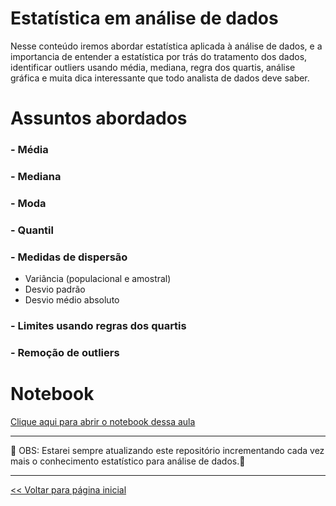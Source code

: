 # Estatística em análise de dados

Nesse conteúdo iremos abordar estatística aplicada à análise de dados, e a importancia de entender
a estatística por trás do tratamento dos dados, identificar outliers usando média, mediana,
regra dos quartis, análise gráfica e muita dica interessante que todo analista de dados deve saber.

# Assuntos abordados

### - Média
### - Mediana
### - Moda
### - Quantil
### - Medidas de dispersão
  - Variância (populacional e amostral)
  - Desvio padrão
  - Desvio médio absoluto
### - Limites usando regras dos quartis
### - Remoção de outliers

# Notebook

[Clique aqui para abrir o notebook dessa aula](https://github.com/dev-daniel-amorim/AD-Estatistica/blob/main/AD-Estatistica.ipynb)

<hr>

:construction: OBS: Estarei sempre atualizando este repositório incrementando cada vez mais o conhecimento estatístico para análise de dados.:construction:

<hr>

[<< Voltar para página inicial](https://github.com/dev-daniel-amorim)

 
